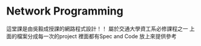 # Network Programming
這堂課是由吳毅成授課的網路程式設計！！
屬於交通大學資工系必修課程之一
上面的檔案分成每一次的project
裡面都有Spec and Code 放上來提供參考

